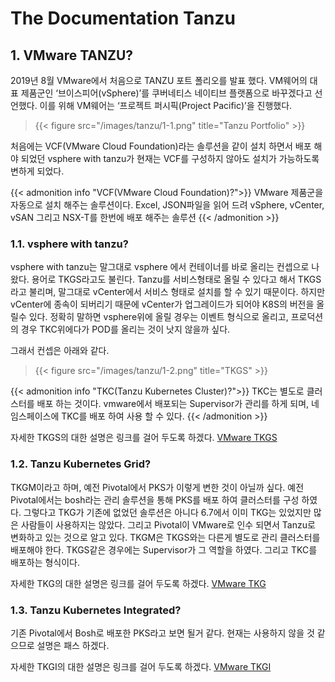 # The Documentation Tanzu


## 1. VMware TANZU?
2019년 8월 VMware에서 처음으로 TANZU 포트 폴리오를 발표 했다. VM웨어의 대표 제품군인 ‘브이스피어(vSphere)’를 쿠버네티스 네이티브 플랫폼으로 바꾸겠다고 선언했다. 이를 위해 VM웨어는 ‘프로젝트 퍼시픽(Project Pacific)’을 진행했다. 

> {{< figure src="/images/tanzu/1-1.png" title="Tanzu Portfolio" >}}

처음에는 VCF(VMware Cloud Foundation)라는 솔루션을 같이 설치 하면서 배포 해야 되었던 vsphere with tanzu가 현재는 VCF를 구성하지 않아도 설치가 가능하도록 변하게 되었다.


{{< admonition info "VCF(VMware Cloud Foundation)?">}}
VMware 제품군을 자동으로 설치 해주는 솔루션이다. Excel, JSON파일을 읽어 드려 vSphere, vCenter, vSAN 그리고 NSX-T를 한번에 배포 해주는 솔루션
{{< /admonition >}}

### 1.1. vsphere with tanzu?
vsphere with tanzu는 말그대로 vsphere 에서 컨테이너를 바로 올리는 컨셉으로 나왔다. 용어로 TKGS라고도 불린다. Tanzu를 서비스형태로 올릴 수 있다고 해서 TKGS라고 불리며, 말그대로 vCenter에서 서비스 형태로 설치를 할 수 있기 때문이다. 하지만 vCenter에 종속이 되버리기 때문에 vCenter가 업그레이드가 되어야 K8S의 버전을 올릴수 있다. 정확히 말하면 vsphere위에 올릴 경우는 이벤트 형식으로 올리고, 프로덕션의 경우 TKC위에다가 POD를 올리는 것이 낫지 않을까 싶다. 

그래서 컨셉은 아래와 같다.

> {{< figure src="/images/tanzu/1-2.png" title="TKGS" >}}

{{< admonition info "TKC(Tanzu Kubernetes Cluster)?">}}
TKC는 별도로 클러스터를 배포 하는 것이다. vmware에서 배포되는 Supervisor가 관리를 하게 되며, 네임스페이스에 TKC를 배포 하여 사용 할 수 있다.
{{< /admonition >}}

자세한 TKGS의 대한 설명은 링크를 걸어 두도록 하겠다. [<i class="fas fa-link"></i> VMware TKGS](https://docs.vmware.com/kr/VMware-vSphere/7.0/vmware-vsphere-with-tanzu/GUID-4D0D375F-C001-4F1D-AAB1-1789C5577A94.html)

### 1.2. Tanzu Kubernetes Grid?
TKGM이라고 하며, 예전 Pivotal에서 PKS가 이렇게 변한 것이 아닐까 싶다. 예전 Pivotal에서는 bosh라는 관리 솔루션을 통해 PKS를 배포 하여 클러스터를 구성 하였다. 그렇다고 TKG가 기존에 없었던 솔루션은 아니다 6.7에서 이미 TKG는 있었지만 많은 사람들이 사용하지는 않았다. 그리고 Pivotal이 VMware로 인수 되면서 Tanzu로 변화하고 있는 것으로 알고 있다. TKGM은 TKGS와는 다른게 별도로 관리 클러스터를 배포해야 한다. TKGS같은 경우에는 Supervisor가 그 역할을 하였다.
그리고 TKC를 배포하는 형식이다. 

자세한 TKG의 대한 설명은 링크를 걸어 두도록 하겠다. [<i class="fas fa-link"></i> VMware TKG](https://docs.vmware.com/en/VMware-Tanzu-Kubernetes-Grid/1.4/vmware-tanzu-kubernetes-grid-14/GUID-tkg-concepts.html)

### 1.3. Tanzu Kubernetes Integrated?
기존 Pivotal에서 Bosh로 배포한 PKS라고 보면 될거 같다. 현재는 사용하지 않을 것 같으므로 설명은 패스 하겠다.

자세한 TKGI의 대한 설명은 링크를 걸어 두도록 하겠다. [<i class="fas fa-link"></i> VMware TKGI](https://docs.vmware.com/en/VMware-Tanzu-Kubernetes-Grid-Integrated-Edition/index.html)



